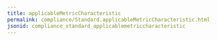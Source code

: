 ```yaml
---
title: applicableMetricCharacteristic
permalink: compliance/Standard.applicableMetricCharacteristic.html
jsonid: compliance_standard_applicablemetriccharacteristic
---
```

